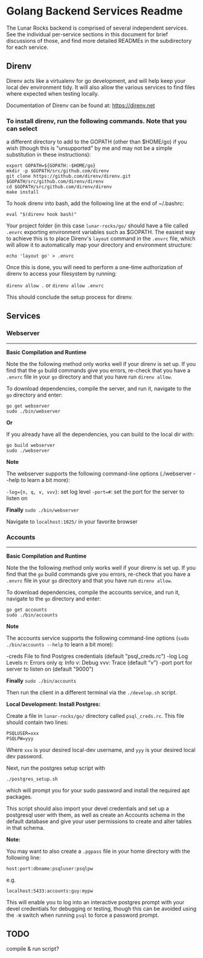 # Golang Backend Services Readme

The Lunar Rocks backend is comprised of several independent services. See the
individual per-service sections in this document for brief discussions of
those, and find more detailed READMEs in the subdirectory for each service.

## Direnv

Direnv acts like a virtualenv for go development, and will help keep your local
dev environment tidy. It will also allow the various services to find files
where expected when testing locally.

Documentation of Direnv can be found at: https://direnv.net

### To install direnv, run the following commands. Note that you can select
a different directory to add to the GOPATH (other than $HOME/go) if you wish
(though this is "unsupported" by me and may not be a simple substitution in
these instructions):

```
export GOPATH=${GOPATH:-$HOME/go}
mkdir -p $GOPATH/src/github.com/direnv
git clone https://github.com/direnv/direnv.git $GOPATH/src/github.com/direnv/direnv
cd $GOPATH/src/github.com/direnv/direnv
make install
```

To hook direnv into bash, add the following line at the end of ~/.bashrc:

`eval "$(direnv hook bash)"`

Your project folder (in this case `lunar-rocks/go/` should have a file called
`.envrc` exporting environment variables such as $GOPATH. The easiest way to
achieve this is to place Direnv's `layout` command in the `.envrc` file, which
will allow it to automatically map your directory and environment structure:

`echo 'layout go' > .envrc`

Once this is done, you will need to perform a one-time authorization of direnv
to access your filesystem by running:

`direnv allow .` or `direnv allow .envrc`

This should conclude the setup process for direnv.

## Services

### Webserver
---

__Basic Compilation and Runtime__

Note the the following method only works well if your direnv is set up. If
you find that the `go` build commands give you errors, re-check that you have
a `.envrc` file in your `go` directory and that you have run `direnv allow`.

To download dependencies, compile the server, and run it, navigate to the `go`
directory and enter:

```
go get webserver
sudo ./bin/webserver
```

__Or__

If you already have all the dependencies, you can build to the local dir with:

```
go build webserver
sudo ./webserver
```

__Note__

The webserver supports the following command-line options (./webserver --help
to learn a bit more):

`-log={n, q, v, vvv}`: set log level
`-port=#`: set the port for the server to listen on

__Finally__
`sudo ./bin/webserver`

Navigate to `localhost:1025/` in your favorite browser

### Accounts
---
__Basic Compilation and Runtime__

Note the the following method only works well if your direnv is set up. If
you find that the `go` build commands give you errors, re-check that you have
a `.envrc` file in your `go` directory and that you have run `direnv allow`.

To download dependencies, compile the accounts service, and run it, navigate to
the `go` directory and enter:

```
go get accounts
sudo ./bin/accounts
```

__Note__

The accounts service supports the following command-line options 
(`sudo ./bin/accounts --help` to learn a bit more):

  -creds <string>
        File to find Postgres credentials (default "psql_creds.rc")
  -log <string>
        Log Levels
        n: Errors only
        q: Info
        v: Debug
        vvv: Trace (default "v")
  -port <string>
        port for server to listen on (default "9000")


__Finally__
`sudo ./bin/accounts`

Then run the client in a different terminal via the `./develop.sh` script.

__Local Development: Install Postgres:__

Create a file in `lunar-rocks/go/` directory called `psql_creds.rc`. This file
should contain two lines:

```
PSQLUSER=xxx
PSQLPW=yyy
```

Where `xxx` is your desired local-dev username, and `yyy` is your desired local
dev password.

Next, run the postgres setup script with 

`./postgres_setup.sh`

which will prompt you for your sudo password and install the required apt
packages.

This script should also import your devel credentials and set up a postgresql user
with them, as well as create an Accounts schema in the default database and
give your user permissions to create and alter tables in that schema.

__Note:__

You may want to also create a `.pgpass` file in your home directory with the
following line:

`host:port:dbname:psqluser:psqlpw`

e.g.

`localhost:5433:accounts:guy:mypw`

This will enable you to log into an interactive postgres prompt with your devel
credentials for debugging or testing, though this can be avoided using the
`-W` switch when running `psql` to force a password prompt.

## TODO

compile & run script?
